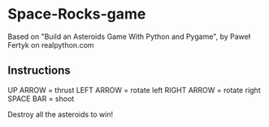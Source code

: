 # Space-Rocks-game
Based on "Build an Asteroids Game With Python and Pygame", by Paweł Fertyk on realpython.com

## Instructions
UP ARROW = thrust
LEFT ARROW = rotate left
RIGHT ARROW = rotate right
SPACE BAR = shoot

Destroy all the asteroids to win!
